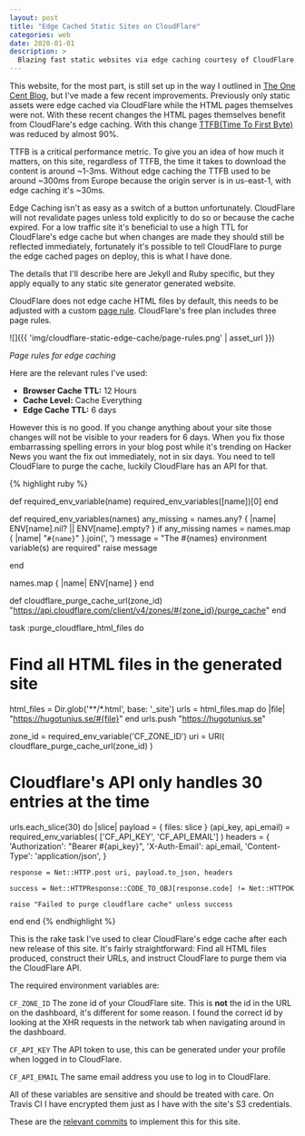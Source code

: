 ```yaml
---
layout: post
title: "Edge Cached Static Sites on CloudFlare"
categories: web
date: 2020-01-01
description: >
  Blazing fast static websites via edge caching courtesy of CloudFlare.
---
```


This website, for the most part, is still set up in the way I outlined in [The One Cent Blog](https://hugotunius.se/2016/01/10/the-one-cent-blog.html), but I've made a few recent improvements. Previously only static assets were edge cached via CloudFlare while the HTML pages themselves were not. With these recent changes the HTML pages themselves benefit from CloudFlare's edge caching. With this change [TTFB(Time To First Byte)](https://en.wikipedia.org/wiki/Time_to_first_byte) was reduced by almost 90%.

TTFB is a critical performance metric. To give you an idea of
how much it matters, on this site, regardless of TTFB, the time it takes to download the content is around ~1-3ms. Without edge caching the TTFB used to be around ~300ms from Europe because the origin server is in us-east-1, with edge caching it's ~30ms.

Edge Caching isn't as easy as a switch of a button unfortunately. CloudFlare will not revalidate pages unless told explicitly to do so or because the cache expired. For a low traffic site it's beneficial to use a high TTL for CloudFlare's edge cache but when changes are made they should still be reflected immediately, fortunately it's possible to tell CloudFlare to purge the edge cached pages on deploy, this is what I have done.

The details that I'll describe here are Jekyll and Ruby specific, but they apply equally to any static site generator generated website.

CloudFlare does not edge cache HTML files by default, this needs to be adjusted with a custom [page rule](https://www.cloudflare.com/features-page-rules/). CloudFlare's free plan includes three page rules.

![]({{ 'img/cloudflare-static-edge-cache/page-rules.png' | asset_url }})

_Page rules for edge caching_

Here are the relevant rules I've used:

* **Browser Cache TTL:** 12 Hours
* **Cache Level:** Cache Everything
* **Edge Cache TTL:** 6 days

However this is no good. If you change anything about your site those changes will not be visible to your readers for 6 days. When you fix those embarrassing spelling errors in your blog post while it's trending on Hacker News you want the fix out immediately, not in six days. You need to tell CloudFlare to purge the cache, luckily CloudFlare has an API for that.


{% highlight ruby %}

def required_env_variable(name)
  required_env_variables([name])[0]
end

def required_env_variables(names)
  any_missing = names.any? { |name| ENV[name].nil? || ENV[name].empty? }
  if any_missing
    names = names.map { |name| "`#{name}`" }.join(', ')
    message = "The #{names} environment variable(s) are required"
    raise message

  end

  names.map { |name| ENV[name] }
end

def cloudflare_purge_cache_url(zone_id)
  "https://api.cloudflare.com/client/v4/zones/#{zone_id}/purge_cache"
end

task :purge_cloudflare_html_files do
  # Find all HTML files in the generated site
  html_files = Dir.glob('**/*.html', base: '_site')
  urls =  html_files.map do |file|
    "https://hugotunius.se/#{file}"
  end
  urls.push "https://hugotunius.se"

  zone_id = required_env_variable('CF_ZONE_ID')
  uri = URI(
    cloudflare_purge_cache_url(zone_id)
  )

  # Cloudflare's API only handles 30 entries at the time
  urls.each_slice(30) do |slice|
    payload =  {
        files: slice
    }
    (api_key, api_email) = required_env_variables(
      ['CF_API_KEY', 'CF_API_EMAIL']
    )
    headers = {
      'Authorization': "Bearer #{api_key}",
      'X-Auth-Email': api_email,
      'Content-Type': 'application/json',
    }

    response = Net::HTTP.post uri, payload.to_json, headers

    success = Net::HTTPResponse::CODE_TO_OBJ[response.code] != Net::HTTPOK

    raise "Failed to purge cloudflare cache" unless success
  end
end
{% endhighlight %}

This is the rake task I've used to clear CloudFlare's edge cache after each new release of this site. It's fairly straightforward: Find all HTML files produced, construct their URLs, and instruct CloudFlare to purge them via the CloudFlare API.

The required environment variables are:

`CF_ZONE_ID` The zone id of your CloudFlare site. This is **not** the id in the URL on the dashboard, it's different for some reason. I found the correct id by looking at the XHR requests in the network tab when navigating around in the dashboard.

`CF_API_KEY` The API token to use, this can be generated under your profile when logged in to CloudFlare.

`CF_API_EMAIL` The same email address you use to log in to CloudFlare.

All of these variables are sensitive and should be treated with care. On Travis CI I have encrypted them just as I have with the site's S3 credentials.

These are the [relevant commits](https://github.com/k0nserv/hugotunius.se/compare/573ad3df64dd91ad2ce134bc5d869add03cdc636...81cb539ad07f484ee73f90858f78482832d68b6f) to implement this for this site.
